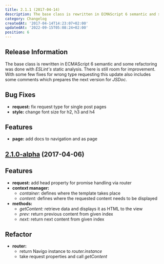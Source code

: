 ```yaml
---
title: 2.1.1 (2017-04-14)
description: The base class is rewritten in ECMAScript 6 semantic and some refactoring was done with ESLint's static analysis
category: Changelog
createdAt: '2017-04-14T14:23:07+02:00'
updatedAt: '2022-09-15T05:08:24+02:00'
position: 6
---
```


## Release Information
The base class is rewritten in ECMAScript 6 semantic and some refactoring was done with _ESLint's_ static analysis. There is still room for improvement. With some few fixes for wrong type requesting this update also includes some comments which prepares the next version for _JSDoc_.

## Bug Fixes
* **request:** fix request type for single post pages
* **style:** change font size for h2, h3 and h4

## Features
* **page:** add docs to navigation and as page

## [2.1.0-alpha] (2017-04-06)

## Features
* **request:** add head property for promise handling via router
* **context manager:**
  - _container:_ defines where the template takes place
  - _content:_ defines where the requested content needs to be displayed
* **methods:**
  - _getContent:_ retrieve data and displays it as HTML to the view
  - _prev:_ return previous content from given index
  - _next:_ return next content from given index

## Refactor
* **router:**
  - return Navigo instance to _router.instance_
  - take request properties and call _getContent_

[2.1.0-alpha]: https://github.com/MrIsaacs/manic/commit/68a89c48e7f55ed557e759147524e5faa20dd4c7
